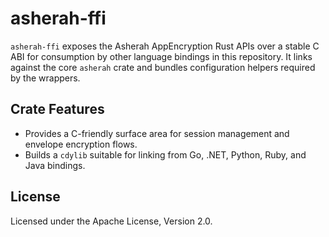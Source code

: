 # asherah-ffi

`asherah-ffi` exposes the Asherah AppEncryption Rust APIs over a stable C ABI
for consumption by other language bindings in this repository. It links against
the core `asherah` crate and bundles configuration helpers required by the
wrappers.

## Crate Features

- Provides a C-friendly surface area for session management and envelope
  encryption flows.
- Builds a `cdylib` suitable for linking from Go, .NET, Python, Ruby, and Java
  bindings.

## License

Licensed under the Apache License, Version 2.0.
